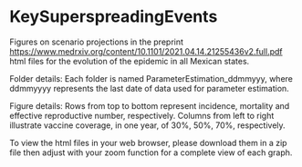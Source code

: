 # KeySuperspreadingEvents 
Figures on scenario projections in the preprint https://www.medrxiv.org/content/10.1101/2021.04.14.21255436v2.full.pdf
html files for the evolution of the epidemic in all Mexican states. 

Folder details: Each folder is named ParameterEstimation_ddmmyyy, where ddmmyyyy represents the last date of data used for parameter estimation.

Figure details: Rows from top to bottom represent incidence, mortality and effective reproductive number, respectively. Columns from left to right illustrate vaccine coverage, in one year, of 30%, 50%, 70%, respectively.

To view the html files in your web browser, please download them in a zip file then adjust with your zoom function for a complete view of each graph.
